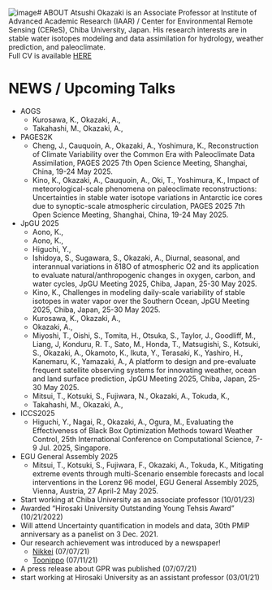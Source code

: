 ![image](https://github.com/user-attachments/assets/e92def8a-6c10-4a66-9f27-5ae512c6ff3e)# ABOUT
Atsushi Okazaki is an Associate Professor at Institute of Advanced Academic Research (IAAR) / Center for Environmental Remote Sensing (CEReS), Chiba University, Japan.
His research interests are in stable water isotopes modeling and data assimilation for hydrology, weather prediction, and paleoclimate.  
Full CV is available [HERE](https://ats-okazaki.github.io/cv)

# NEWS / Upcoming Talks
- AOGS
  - Kurosawa, K., Okazaki, A.,
  - Takahashi, M., Okazaki, A.,
- PAGES2K
  - Cheng, J., Cauquoin, A., Okazaki, A., Yoshimura, K., Reconstruction of Climate Variability over the Common Era with Paleoclimate Data Assimilation, PAGES 2025 7th Open Science Meeting, Shanghai, China, 19-24 May 2025.
  - Kino, K., Okazaki, A., Cauquoin, A., Oki, T., Yoshimura, K., Impact of meteorological-scale phenomena on paleoclimate reconstructions: Uncertainties in stable water isotope variations in Antarctic ice cores due to synoptic-scale atmospheric circulation, PAGES 2025 7th Open Science Meeting, Shanghai, China, 19-24 May 2025.
- JpGU 2025
  - Aono, K.,
  - Aono, K.,
  - Higuchi, Y., 
  - Ishidoya, S., Sugawara, S., Okazaki, A., Diurnal, seasonal, and interannual variations in δ18O of atmospheric O2 and its application to evaluate natural/anthropogenic changes in oxygen, carbon, and water cycles, JpGU Meeting 2025, Chiba, Japan, 25-30 May 2025.
  - Kino, K., Challenges in modeling daily-scale variability of stable isotopes in water vapor over the Southern Ocean, JpGU Meeting 2025, Chiba, Japan, 25-30 May 2025.
  - Kurosawa, K., Okazaki, A.,
  - Okazaki, A.,
  - Miyoshi, T., Oishi, S., Tomita, H., Otsuka, S., Taylor, J., Goodliff, M., Liang, J, Konduru, R. T., Sato, M., Honda, T., Matsugishi, S., Kotsuki, S., Okazaki, A., Okamoto, K., Ikuta, Y., Terasaki, K., Yashiro, H., Kanemaru, K., Yamazaki, A., A platform to design and pre-evaluate frequent satellite observing systems for innovating weather, ocean and land surface prediction, JpGU Meeting 2025, Chiba, Japan, 25-30 May 2025.
  - Mitsui, T., Kotsuki, S., Fujiwara, N., Okazaki, A., Tokuda, K., 
  - Takahashi, M., Okazaki, A.,
- ICCS2025
  - Higuchi, Y., Nagai, R., Okazaki, A., Ogura, M., Evaluating the Effectiveness of Black Box Optimization Methods toward Weather Control, 25th International Conference on Computational Science, 7-9 Jul. 2025, Singapore.
- EGU General Assembly 2025
  - Mitsui, T., Kotsuki, S., Fujiwara, F., Okazaki, A., Tokuda, K., Mitigating extreme events through multi-Scenario ensemble forecasts and local interventions in the Lorenz 96 model, EGU General Assembly 2025, Vienna, Austria, 27 April-2 May 2025.
- Start working at Chiba University as an associate professor (10/01/23)
- Awarded “Hirosaki University Outstanding Young Tehsis Award” (10/21/2022)
- Will attend Uncertainty quantification in models and data, 30th PMIP anniversary as a panelist on 3 Dec. 2021.
- Our research achievement was introduced by a newspaper!
  - [Nikkei](https://www.nikkei.com/article/DGXLRSP614134_X00C21A7000000/) (07/07/21)
  - [Toonippo](https://www.toonippo.co.jp/articles/-/585435) (07/11/21)
- A press release about GPR was published (07/07/21)
- start working at Hirosaki University as an assistant professor (03/01/21)
